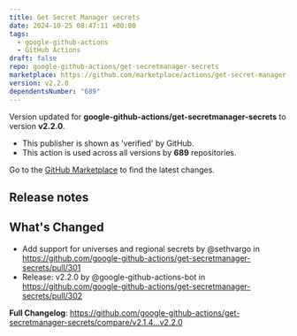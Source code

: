 ```yaml
---
title: Get Secret Manager secrets
date: 2024-10-25 08:47:11 +00:00
tags:
  - google-github-actions
  - GitHub Actions
draft: false
repo: google-github-actions/get-secretmanager-secrets
marketplace: https://github.com/marketplace/actions/get-secret-manager-secrets
version: v2.2.0
dependentsNumber: "689"
---
```



Version updated for **google-github-actions/get-secretmanager-secrets** to version **v2.2.0**.
- This publisher is shown as 'verified' by GitHub.
- This action is used across all versions by **689** repositories.

Go to the [GitHub Marketplace](https://github.com/marketplace/actions/get-secret-manager-secrets) to find the latest changes.

## Release notes

## What's Changed
* Add support for universes and regional secrets by @sethvargo in https://github.com/google-github-actions/get-secretmanager-secrets/pull/301
* Release: v2.2.0 by @google-github-actions-bot in https://github.com/google-github-actions/get-secretmanager-secrets/pull/302


**Full Changelog**: https://github.com/google-github-actions/get-secretmanager-secrets/compare/v2.1.4...v2.2.0
